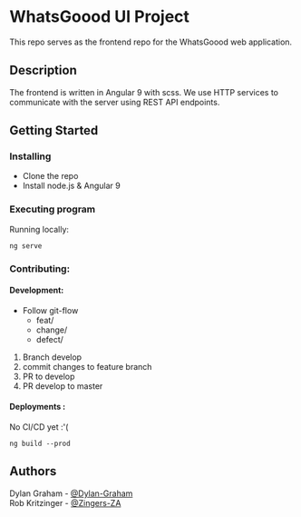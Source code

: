 # WhatsGoood UI Project

This repo serves as the frontend repo for the WhatsGoood web application. 

## Description

The frontend is written in Angular 9 with scss. 
We use HTTP services to communicate with the server using REST API endpoints.

## Getting Started

### Installing

* Clone the repo
* Install node.js & Angular 9
### Executing program

Running locally:

```
ng serve
```

### Contributing:

#### Development:
* Follow git-flow
    * feat/
    * change/
    * defect/
1. Branch develop
2. commit changes to feature branch
3. PR to develop
4. PR develop to master 

#### Deployments :
No  CI/CD yet :'(
```
ng build --prod 
```


## Authors

Dylan Graham - [@Dylan-Graham](https://github.com/Dylan-Graham)   
Rob Kritzinger - [@Zingers-ZA](https://github.com/Zingers-ZA)   
